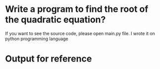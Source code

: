 # Write a program to find the root of the quadratic equation?
If you want to see the source code, please open main.py file. I wrote it on python programming language
# Output for reference
